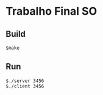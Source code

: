# Trabalho Final SO

## Build
```console
$make
```

## Run
```console
$./server 3456
$./client 3456
```